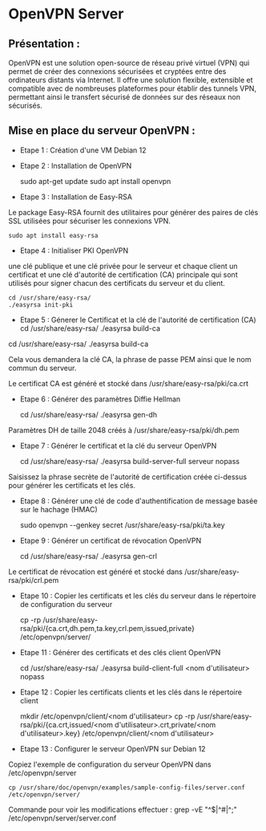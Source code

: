 # **OpenVPN Server**

## Présentation : 

OpenVPN est une solution open-source de réseau privé virtuel (VPN) qui permet de créer des connexions sécurisées et cryptées entre des ordinateurs distants via Internet. Il offre une solution flexible, extensible et compatible avec de nombreuses plateformes pour établir des tunnels VPN, permettant ainsi le transfert sécurisé de données sur des réseaux non sécurisés.

## Mise en place du serveur OpenVPN : 

- Etape 1 : Création d'une VM Debian 12

- Etape 2 : Installation de OpenVPN

    sudo apt-get update
    sudo apt install openvpn

- Etape 3 : Installation de Easy-RSA

Le package Easy-RSA fournit des utilitaires pour générer des paires de clés SSL utilisées pour sécuriser les connexions VPN.

    sudo apt install easy-rsa

- Etape 4 : Initialiser PKI OpenVPN

une clé publique et une clé privée pour le serveur et chaque client
un certificat et une clé d'autorité de certification (CA) principale qui sont utilisés pour signer chacun des certificats du serveur et du client.

    cd /usr/share/easy-rsa/
    ./easyrsa init-pki

- Etape 5 : Génerer le Certificat et la clé de l'autorité de certification (CA)
    cd /usr/share/easy-rsa/
    ./easyrsa build-ca



cd /usr/share/easy-rsa/
./easyrsa build-ca

Cela vous demandera la clé CA, la phrase de passe PEM ainsi que le nom commun du serveur.

Le certificat CA est généré et stocké dans  /usr/share/easy-rsa/pki/ca.crt

- Etape 6 : Générer des paramètres Diffie Hellman

    cd /usr/share/easy-rsa/
    ./easyrsa gen-dh

Paramètres DH de taille 2048 créés à /usr/share/easy-rsa/pki/dh.pem

- Etape 7 : Générer le certificat et la clé du serveur OpenVPN

    cd /usr/share/easy-rsa/
    ./easyrsa build-server-full serveur nopass

Saisissez la phrase secrète de l'autorité de certification créée ci-dessus pour générer les certificats et les clés.

- Etape 8 : Générer une clé de code d'authentification de message basée sur le hachage (HMAC)

    sudo openvpn --genkey secret /usr/share/easy-rsa/pki/ta.key

- Etape 9 : Générer un certificat de révocation OpenVPN

    cd /usr/share/easy-rsa/
    ./easyrsa gen-crl

Le certificat de révocation est généré et stocké dans  /usr/share/easy-rsa/pki/crl.pem

- Etape 10 : Copier les certificats et les clés du serveur dans le répertoire de configuration du serveur

    cp -rp /usr/share/easy-rsa/pki/{ca.crt,dh.pem,ta.key,crl.pem,issued,private} /etc/openvpn/server/

- Etape 11 : Générer des certificats et des clés client OpenVPN

    cd /usr/share/easy-rsa/
    ./easyrsa build-client-full <nom d'utilisateur> nopass

- Etape 12 : Copier les certificats clients et les clés dans le répertoire client

    mkdir /etc/openvpn/client/<nom d'utilisateur>
    cp -rp /usr/share/easy-rsa/pki/{ca.crt,issued/<nom d'utilisateur>.crt,private/<nom d'utilisateur>.key} /etc/openvpn/client/<nom d'utilisateur>

- Etape 13 : Configurer le serveur OpenVPN sur Debian 12

Copiez l'exemple de configuration du serveur OpenVPN dans /etc/openvpn/server

    cp /usr/share/doc/openvpn/examples/sample-config-files/server.conf /etc/openvpn/server/



Commande pour voir les modifications effectuer : 
    grep -vE "^$|^#|^;" /etc/openvpn/server/server.conf